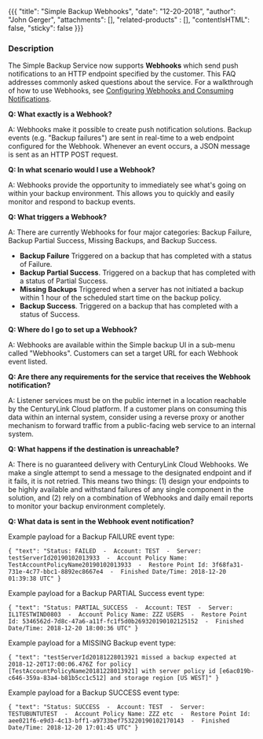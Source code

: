{{{
  "title": "Simple Backup Webhooks",
  "date": "12-20-2018",
  "author": "John Gerger",
  "attachments": [],
  "related-products" : [],
  "contentIsHTML": false,
  "sticky": false
}}}

### Description
The Simple Backup Service now supports **Webhooks** which send push notifications to an HTTP endpoint specified by the customer. This FAQ addresses commonly asked questions about the service. For a walkthrough of how to use Webhooks, see [Configuring Webhooks and Consuming Notifications](https://www.ctl.io/api-docs/v2/#webhooks-configuring-webhooks-and-consuming-notifications).

**Q: What exactly is a Webhook?**

A: Webhooks make it possible to create push notification solutions. Backup events (e.g. "Backup failures") are sent in real-time to a web endpoint configured for the Webhook. Whenever an event occurs, a JSON message is sent as an HTTP POST request.

**Q: In what scenario would I use a Webhook?**

A: Webhooks provide the opportunity to immediately see what's going on within your backup environment. This allows you to quickly and easily monitor and respond to backup events.

**Q: What triggers a Webhook?**

A: There are currently Webhooks for four major categories: Backup Failure, Backup Partial Success, Missing Backups, and Backup Success.

- **Backup Failure** Triggered on a backup that has completed with a status of Failure.
- **Backup Partial Success**. Triggered on a backup that has completed with a status of Partial Success.
- **Missing Backups** Triggered when a server has not initiated a backup within 1 hour of the scheduled start time on the backup policy.
- **Backup Success**. Triggered on a backup that has completed with a status of Success.

**Q: Where do I go to set up a Webhook?**

A: Webhooks are available within the Simple backup UI in a sub-menu called "Webhooks". Customers can set a target URL for each Webhook event listed.

**Q: Are there any requirements for the service that receives the Webhook notification?**

A: Listener services must be on the public internet in a location reachable by the CenturyLink Cloud platform. If a customer plans on consuming this data within an internal system, consider using a reverse proxy or another mechanism to forward traffic from a public-facing web service to an internal system.

**Q: What happens if the destination is unreachable?**

A: There is no guaranteed delivery with CenturyLink Cloud Webhooks. We make a single attempt to send a message to the designated endpoint and if it fails, it is not retried. This means two things: (1) design your endpoints to be highly available and withstand failures of any single component in the solution, and (2) rely on a combination of Webhooks and daily email reports to monitor your backup environment completely.

**Q: What data is sent in the Webhook event notification?**

Example payload for a Backup FAILURE event type:
```
{ "text": "Status: FAILED  -  Account: TEST  -  Server: testServerId20190102013933  -  Account Policy Name: TestAccountPolicyName20190102013933  -  Restore Point Id: 3f68fa31-731e-4c77-bbc1-8892ec8667e4  -  Finished Date/Time: 2018-12-20 01:39:38 UTC" }
```

Example payload for a Backup PARTIAL Success event type:
```
{ "text": "Status: PARTIAL_SUCCESS  -  Account: TEST  -  Server: IL1TESTWIND0803  -  Account Policy Name: ZZZ USERS  -  Restore Point Id: 5346562d-7d8c-47a6-a11f-fc1f5d0b269320190102125152  -  Finished Date/Time: 2018-12-20 18:00:36 UTC" }
```

Example payload for a MISSING Backup event type:
```
{ "text": "testServerId20181228013921 missed a backup expected at 2018-12-20T17:00:06.476Z for policy [TestAccountPolicyName20181228013921] with server policy id [e6ac019b-c646-359a-83a4-b81b5cc1c512] and storage region [US WEST]" }
```

Example payload for a Backup SUCCESS event type:
```
{ "text": "Status: SUCCESS  -  Account: TEST  -  Server: TESTUBUNTUTEST  -  Account Policy Name: ZZZ etc  -  Restore Point Id: aee021f6-e9d3-4c13-bff1-a9733bef753220190102170143  -  Finished Date/Time: 2018-12-20 17:01:45 UTC" }
```
